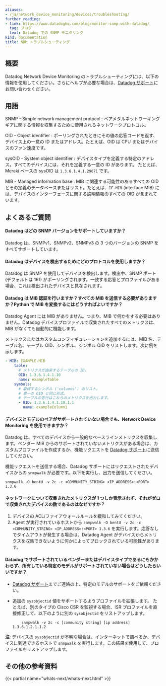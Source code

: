 ```yaml
---
aliases:
- /ja/network_device_monitoring/devices/troubleshooting/
further_reading:
- link: https://www.datadoghq.com/blog/monitor-snmp-with-datadog/
  tag: ブログ
  text: Datadog での SNMP モニタリング
kind: documentation
title: NDM トラブルシューティング
---
```


## 概要

Datadog Network Device Monitoring のトラブルシューティングには、以下の情報を使用してください。さらにヘルプが必要な場合は、[Datadog サポート][1]にお問い合わせください。

## 用語

SNMP - Simple network management protocol
: ベアメタルネットワーキングギアに関する情報を収集するために使用されるネットワークプロトコル。

OID - Object identifier
: ポーリングされたときにその値の応答コードを返す、デバイス上の一意の ID またはアドレス。たとえば、OID は CPU またはデバイスのファン速度です。

sysOID - System object identifier
: デバイスタイプを定義する特定のアドレス。すべてのデバイスには、それを定義する一意の ID があります。 たとえば、Meraki ベースの sysOID は `1.3.6.1.4.1.29671` です。

MIB - Managed information base
: MIB に関連する可能性のあるすべての OID とその定義のデータベースまたはリスト。たとえば、`IF-MIB` (interface MIB) には、デバイスのインターフェースに関する説明情報のすべての OID が含まれています。

## よくあるご質問

#### Datadog はどの SNMP バージョンをサポートしていますか？

Datadog は、SNMPv1、SNMPv2、SNMPv3 の 3 つのバージョンの SNMP をすべてサポートしています。

#### Datadog はデバイスを検出するためにどのプロトコルを使用しますか？

Datadog は SNMP を使用してデバイスを検出します。検出中、SNMP ポート (デフォルトは 161) がポーリングされます。一致する応答とプロファイルがある場合、これは検出されたデバイスと見なされます。

#### Datadog は MIB 認証を行いますか？すべての MIB を送信する必要がありますか？Python で MIB を変換するにはどうすればよいですか？

Datadog Agent には MIB がありません。つまり、MIB で何かをする必要はありません。Datadog デバイスプロファイルで収集されたすべてのメトリクスは、MIB がなくても自動的に機能します。

メトリクスまたはカスタムコンフィギュレーションを追加するには、MIB 名、テーブル名、テーブル OID、シンボル、シンボル OID をリストします。次に例を示します。

```yaml
- MIB: EXAMPLE-MIB
    table:
      # メトリクスが由来するテーブルの ID。
      OID: 1.3.6.1.4.1.10
      name: exampleTable
    symbols:
      # 取得するシンボル ('columns') のリスト。
      # 単一の OID と同じ形式。
      # テーブルの各行はこれらのメトリクスを出力します。
      - OID: 1.3.6.1.4.1.10.1.1
        name: exampleColumn1
```

#### デバイスとモデルのペアがサポートされていない場合でも、Network Device Monitoring を使用できますか？

Datadog は、すべてのデバイスから一般的なベースラインメトリクスを収集します。ベンダー MIB からのサポートされていないメトリクスがある場合は、カスタムプロファイルを作成するか、機能リクエストを [Datadog サポート][1]に送信してください。

機能リクエストを送信する場合、Datadog サポートにはリクエストされたデバイスからの `snmpwalk` が必要です。以下を実行し、出力を送信してください。

```
snmpwalk -O bentU -v 2c -c <COMMUNITY_STRING> <IP_ADDRESS>:<PORT> 1.3.6
```

#### ネットワークについて収集されたメトリクスが 1 つしか表示されず、それがゼロで収集されたデバイスの数であるのはなぜですか？

1. デバイスの ACL/ファイアウォールルールを緩和してみてください。
2. Agent が実行されているホストから `snmpwalk -O bentU -v 2c -c <COMMUNITY_STRING> <IP_ADDRESS>:<PORT> 1.3.6` を実行します。応答なしでタイムアウトが発生する場合は、Datadog Agent がデバイスからメトリクスを収集できないように何かによってブロックされている可能性があります。

#### Datadog でサポートされているベンダーまたはデバイスタイプであるにもかかわらず、所有している特定のモデルがサポートされていない場合はどうしたらいいですか？

- [Datadog サポート][1]までご連絡の上、特定のモデルのサポートをご依頼ください。
- 追加の `sysobjectid` 値をサポートするようプロファイルを拡張します。
    たとえば、別のタイプの Cisco CSR を監視する場合、ISR プロファイルを直接修正して、以下のように別の `sysobjectid` をリストアップします。

    ```
        snmpwalk -v 2c -c [community string] [ip address] 1.3.6.1.2.1.1.2
    ```

**注**: デバイスの `sysobjectid` が不明な場合は、インターネットで調べるか、デバイスに到達できるホストで `snmpwalk` を実行します。この結果を使用して、プロファイルをリストアップします。


## その他の参考資料

{{< partial name="whats-next/whats-next.html" >}}


[1]: /ja/help
